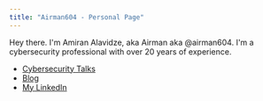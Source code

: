 ```yaml
---
title: "Airman604 - Personal Page"
---
```


Hey there. I'm Amiran Alavidze, aka Airman aka @airman604. I'm a cybersecurity professional
with over 20 years of experience.

- [Cybersecurity Talks](talks)
- [Blog](https://airman604.medium.com)
- [My LinkedIn](https://ca.linkedin.com/in/aalavidze)
